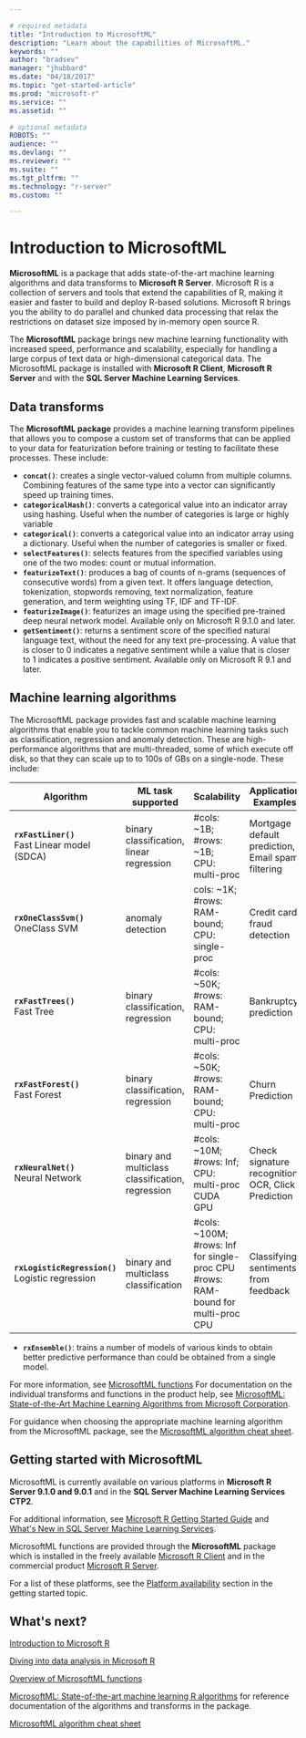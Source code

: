 ```yaml
---

# required metadata
title: "Introduction to MicrosoftML"
description: "Learn about the capabilities of MicrosoftML."
keywords: ""
author: "bradsev"
manager: "jhubbard"
ms.date: "04/18/2017"
ms.topic: "get-started-article"
ms.prod: "microsoft-r"
ms.service: ""
ms.assetid: ""

# optional metadata
ROBOTS: ""
audience: ""
ms.devlang: ""
ms.reviewer: ""
ms.suite: ""
ms.tgt_pltfrm: ""
ms.technology: "r-server"
ms.custom: ""

---
```


# Introduction to MicrosoftML

**MicrosoftML** is a package that adds state-of-the-art machine learning algorithms and data transforms to **Microsoft R Server**. Microsoft R is a collection of servers and tools that extend the capabilities of R, making it easier and faster to build and deploy R-based solutions. Microsoft R brings you the ability to do parallel and chunked data processing that relax the restrictions on dataset size imposed by in-memory open source R. 

The **MicrosoftML** package brings new machine learning functionality with increased speed, performance and scalability, especially for handling a large corpus of text data or high-dimensional categorical data. The MicrosoftML package is installed with **Microsoft R Client**, **Microsoft R Server** and with the **SQL Server Machine Learning Services**.


## Data transforms

The **MicrosoftML package** provides a machine learning transform pipelines that allows you to compose a custom set of transforms that can be applied to your data for featurization before training or testing to facilitate these processes. These include:

- **`concat()`**: creates a single vector-valued column from multiple columns. Combining features of the same type into a vector can significantly speed up training times.
- **`categoricalHash()`**: converts a categorical value into an indicator array using hashing. Useful when the number of categories is large or highly variable
- **`categorical()`**: converts a categorical value into an indicator array using a dictionary. Useful when the number of categories is smaller or fixed.
- **`selectFeatures()`**: selects features from the specified variables using one of the two modes: count or mutual information.
- **`featurizeText()`**: produces a bag of counts of n-grams (sequences of consecutive words) from a given text. It offers language detection, tokenization, stopwords removing, text normalization, feature generation, and term weighting using TF, IDF and TF-IDF.
- **`featurizeImage()`**: featurizes an image using the specified pre-trained deep neural network model. Available only on Microsoft R 9.1.0 and later.
- **`getSentiment()`**: returns a sentiment score of the specified natural language text, without the need for any text pre-processing. A value that is closer to 0 indicates a negative sentiment while a value that is closer to 1 indicates a positive sentiment. Available only on Microsoft R 9.1 and later.

## Machine learning algorithms

The MicrosoftML package provides fast and scalable machine learning algorithms that enable you to tackle common machine learning tasks such as classification, regression and anomaly detection. These are high-performance algorithms that are multi-threaded, some of which execute off disk, so that they can scale up to to 100s of GBs on a single-node. These include:

Algorithm | ML task supported | Scalability | Application Examples
--------- | ----------------- | ------------ | -----------
**`rxFastLiner()`** <br>Fast Linear model <br>(SDCA) |  binary classification, linear regression | #cols: ~1B;<br> #rows: ~1B;<br> CPU: multi-proc | Mortgage default prediction, Email spam filtering
**`rxOneClassSvm()`** <br>OneClass SVM | anomaly detection | cols: ~1K;<br> #rows: RAM-bound;<br> CPU: single-proc | Credit card fraud detection
**`rxFastTrees()`** <br>Fast Tree | binary classification, regression | #cols: ~50K;<br> #rows: RAM-bound;<br> CPU: multi-proc | Bankruptcy prediction
**`rxFastForest()`** <br>Fast Forest | binary classification, regression | #cols: ~50K;<br> #rows: RAM-bound;<br> CPU: multi-proc | Churn Prediction
**`rxNeuralNet()`** <br>Neural Network | binary and multiclass classification, regression | #cols: ~10M;<br> #rows: Inf;<br> CPU: multi-proc CUDA GPU | Check signature recognition, OCR, Click Prediction
**`rxLogisticRegression()`** <br>Logistic regression | binary and multiclass classification |#cols: ~100M; <br>#rows: Inf for single-proc CPU<br> #rows: RAM-bound for multi-proc CPU| Classifying sentiments from feedback
- **`rxEnsemble()`**: trains a number of models of various kinds to obtain better predictive performance than could be obtained from a single model.

For more information, see [MicrosoftML functions](overview-microsoftml-functions.md) For documentation on the individual transforms and functions in the product help, see [MicrosoftML: State-of-the-Art Machine Learning Algorithms from Microsoft Corporation](microsoftml/microsoftml.md).

For guidance when choosing the appropriate machine learning algorithm from the MicrosoftML package, see the [MicrosoftML algorithm cheat sheet](microsoftml-algorithm-cheat-sheet.md).

## Getting started with MicrosoftML

MicrosoftML is currently available on various platforms in **Microsoft R Server 9.1.0 and 9.0.1** and in the **SQL Server Machine Learning Services CTP2**. 

For additional information, see [Microsoft R Getting Started Guide](https://msdn.microsoft.com/en-us/microsoft-r/microsoft-r-getting-started) and [What's New in SQL Server Machine Learning Services](https://msdn.microsoft.com/en-us/library/mt604847.aspx). 

MicrosoftML functions are provided through the **MicrosoftML** package which is installed in the freely available [Microsoft R Client](r-client.md) and in the commercial product [Microsoft R Server](rserver.md).

For a list  of these platforms, see the [Platform availability](microsoftml-get-started.md#platform-availability) section in the getting started topic.


## What's next?

[Introduction to Microsoft R](microsoft-r-getting-started.md)

[Diving into data analysis in Microsoft R](data-analysis-in-microsoft-r.md)

[Overview of MicrosoftML functions](overview-microsoftml-functions.md)

[MicrosoftML: State-of-the-art machine learning R algorithms](microsoftml/microsoftml.md) for reference documentation of the algorithms and transforms in the package.

[MicrosoftML algorithm cheat sheet](microsoftml-algorithm-cheat-sheet.md)

